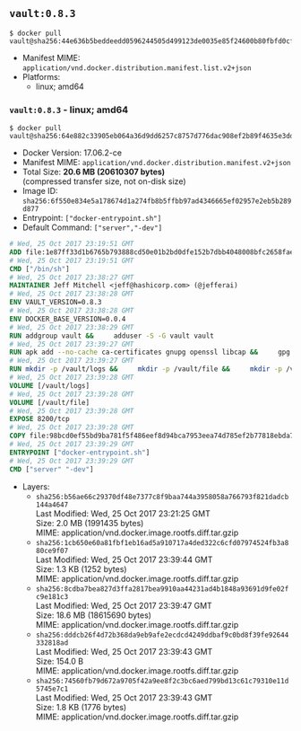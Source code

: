 ## `vault:0.8.3`

```console
$ docker pull vault@sha256:44e636b5beddeedd0596244505d499123de0035e85f24600b80fbfd0cf84c721
```

-	Manifest MIME: `application/vnd.docker.distribution.manifest.list.v2+json`
-	Platforms:
	-	linux; amd64

### `vault:0.8.3` - linux; amd64

```console
$ docker pull vault@sha256:64e882c33905eb064a36d9dd6257c8757d776dac908ef2b89f4635e3dd06270b
```

-	Docker Version: 17.06.2-ce
-	Manifest MIME: `application/vnd.docker.distribution.manifest.v2+json`
-	Total Size: **20.6 MB (20610307 bytes)**  
	(compressed transfer size, not on-disk size)
-	Image ID: `sha256:6f550e834e5a178674d1a274fb8b5ffbb97ad4346665ef02957e2eb5b289d877`
-	Entrypoint: `["docker-entrypoint.sh"]`
-	Default Command: `["server","-dev"]`

```dockerfile
# Wed, 25 Oct 2017 23:19:51 GMT
ADD file:1e87ff33d1b6765b793888cd50e01b2bd0dfe152b7dbb4048008bfc2658faea7 in / 
# Wed, 25 Oct 2017 23:19:51 GMT
CMD ["/bin/sh"]
# Wed, 25 Oct 2017 23:38:27 GMT
MAINTAINER Jeff Mitchell <jeff@hashicorp.com> (@jefferai)
# Wed, 25 Oct 2017 23:38:28 GMT
ENV VAULT_VERSION=0.8.3
# Wed, 25 Oct 2017 23:38:28 GMT
ENV DOCKER_BASE_VERSION=0.0.4
# Wed, 25 Oct 2017 23:38:29 GMT
RUN addgroup vault &&     adduser -S -G vault vault
# Wed, 25 Oct 2017 23:39:27 GMT
RUN apk add --no-cache ca-certificates gnupg openssl libcap &&     gpg --keyserver pgp.mit.edu --recv-keys 91A6E7F85D05C65630BEF18951852D87348FFC4C &&     mkdir -p /tmp/build &&     cd /tmp/build &&     wget https://releases.hashicorp.com/docker-base/${DOCKER_BASE_VERSION}/docker-base_${DOCKER_BASE_VERSION}_linux_amd64.zip &&     wget https://releases.hashicorp.com/docker-base/${DOCKER_BASE_VERSION}/docker-base_${DOCKER_BASE_VERSION}_SHA256SUMS &&     wget https://releases.hashicorp.com/docker-base/${DOCKER_BASE_VERSION}/docker-base_${DOCKER_BASE_VERSION}_SHA256SUMS.sig &&     gpg --batch --verify docker-base_${DOCKER_BASE_VERSION}_SHA256SUMS.sig docker-base_${DOCKER_BASE_VERSION}_SHA256SUMS &&     grep ${DOCKER_BASE_VERSION}_linux_amd64.zip docker-base_${DOCKER_BASE_VERSION}_SHA256SUMS | sha256sum -c &&     unzip docker-base_${DOCKER_BASE_VERSION}_linux_amd64.zip &&     cp bin/gosu bin/dumb-init /bin &&     wget https://releases.hashicorp.com/vault/${VAULT_VERSION}/vault_${VAULT_VERSION}_linux_amd64.zip &&     wget https://releases.hashicorp.com/vault/${VAULT_VERSION}/vault_${VAULT_VERSION}_SHA256SUMS &&     wget https://releases.hashicorp.com/vault/${VAULT_VERSION}/vault_${VAULT_VERSION}_SHA256SUMS.sig &&     gpg --batch --verify vault_${VAULT_VERSION}_SHA256SUMS.sig vault_${VAULT_VERSION}_SHA256SUMS &&     grep vault_${VAULT_VERSION}_linux_amd64.zip vault_${VAULT_VERSION}_SHA256SUMS | sha256sum -c &&     unzip -d /bin vault_${VAULT_VERSION}_linux_amd64.zip &&     cd /tmp &&     rm -rf /tmp/build &&     apk del gnupg openssl &&     rm -rf /root/.gnupg
# Wed, 25 Oct 2017 23:39:27 GMT
RUN mkdir -p /vault/logs &&     mkdir -p /vault/file &&     mkdir -p /vault/config &&     chown -R vault:vault /vault
# Wed, 25 Oct 2017 23:39:28 GMT
VOLUME [/vault/logs]
# Wed, 25 Oct 2017 23:39:28 GMT
VOLUME [/vault/file]
# Wed, 25 Oct 2017 23:39:28 GMT
EXPOSE 8200/tcp
# Wed, 25 Oct 2017 23:39:28 GMT
COPY file:98bcd0ef55bd9ba781f5f486eef8d94bca7953eea74d785ef2b77818ebda7972 in /usr/local/bin/docker-entrypoint.sh 
# Wed, 25 Oct 2017 23:39:29 GMT
ENTRYPOINT ["docker-entrypoint.sh"]
# Wed, 25 Oct 2017 23:39:29 GMT
CMD ["server" "-dev"]
```

-	Layers:
	-	`sha256:b56ae66c29370df48e7377c8f9baa744a3958058a766793f821dadcb144a4647`  
		Last Modified: Wed, 25 Oct 2017 23:21:25 GMT  
		Size: 2.0 MB (1991435 bytes)  
		MIME: application/vnd.docker.image.rootfs.diff.tar.gzip
	-	`sha256:1cb650e60a81fbf1eb16ad5a910717a4ded322c6cfd07974524fb3a880ce9f07`  
		Last Modified: Wed, 25 Oct 2017 23:39:44 GMT  
		Size: 1.3 KB (1252 bytes)  
		MIME: application/vnd.docker.image.rootfs.diff.tar.gzip
	-	`sha256:8cdba7bea827d3ffa2817bea9910aa44231ad4b1848a93691d9fe02fc9e181c3`  
		Last Modified: Wed, 25 Oct 2017 23:39:47 GMT  
		Size: 18.6 MB (18615690 bytes)  
		MIME: application/vnd.docker.image.rootfs.diff.tar.gzip
	-	`sha256:dddcb26f4d72b368da9eb9afe2ecdcd4249ddbaf9c0bd8f39fe92644332818ad`  
		Last Modified: Wed, 25 Oct 2017 23:39:43 GMT  
		Size: 154.0 B  
		MIME: application/vnd.docker.image.rootfs.diff.tar.gzip
	-	`sha256:74560fb79d672a9705f42a9ee8f2c3bc6aed799bd13c61c79310e11d5745e7c1`  
		Last Modified: Wed, 25 Oct 2017 23:39:43 GMT  
		Size: 1.8 KB (1776 bytes)  
		MIME: application/vnd.docker.image.rootfs.diff.tar.gzip
